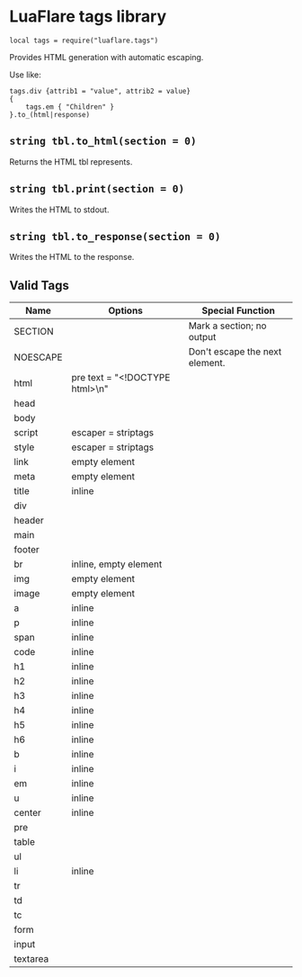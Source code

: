 # LuaFlare tags library

`local tags = require("luaflare.tags")`

Provides HTML generation with automatic escaping.

Use like:

    tags.div {attrib1 = "value", attrib2 = value}
    {
    	tags.em { "Children" }
    }.to_(html|response)

## `string tbl.to_html(section = 0)`

Returns the HTML tbl represents.

## `string tbl.print(section = 0)`

Writes the HTML to stdout.

## `string tbl.to_response(section = 0)`

Writes the HTML to the response.

## Valid Tags


Name     | Options                        | Special Function
---------|--------------------------------|---------------------------
SECTION  |                                | Mark a section; no output 
NOESCAPE |                                | Don't escape the next element.
html     | pre text = "&lt;!DOCTYPE html&gt;\n" |
head     |                                |
body     |                                |
script   | escaper = striptags            |
style    | escaper = striptags            |
link     | empty element                  |
meta     | empty element                  |
title    | inline                         |
div      |                                |
header   |                                |
main     |                                |
footer   |                                |
br       | inline, empty element          |
img      | empty element                  |
image    | empty element                  |
a        | inline                         |
p        | inline                         |
span     | inline                         |
code     | inline                         |
h1       | inline                         |
h2       | inline                         |
h3       | inline                         |
h4       | inline                         |
h5       | inline                         |
h6       | inline                         |
b        | inline                         |
i        | inline                         |
em       | inline                         |
u        | inline                         |
center   | inline                         |
pre      |                                |
table    |                                |
ul       |                                |
li       | inline                         |
tr       |                                |
td       |                                |
tc       |                                |
form     |                                |
input    |                                |
textarea |                                |
